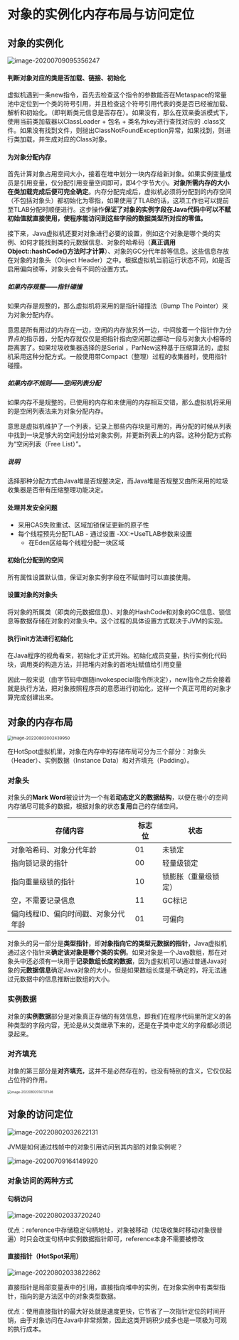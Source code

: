 # 对象的实例化内存布局与访问定位

## 对象的实例化

![image-20200709095356247](images/image-20200709095356247.png)

#### 判断对象对应的类是否加载、链接、初始化

虚拟机遇到一条new指令，首先去检查这个指令的参数能否在Metaspace的常量池中定位到一个类的符号引用，并且检查这个符号引用代表的类是否已经被加载、解析和初始化。（即判断类元信息是否存在）。如果没有，那么在双亲委派模式下，使用当前类加载器以ClassLoader + 包名 + 类名为key进行查找对应的 .class文件。如果没有找到文件，则抛出ClassNotFoundException异常，如果找到，则进行类加载，并生成对应的Class对象。

#### 为对象分配内存

首先计算对象占用空间大小，接着在堆中划分一块内存给新对象。如果实例变量成员是引用变量，仅分配引用变量空间即可，即4个字节大小。**对象所需内存的大小在类加载完成后便可完全确定**。内存分配完成后，虚拟机必须将分配到的内存空间（不包括对象头）都初始化为零指，如果使用了TLAB的话，这项工作也可以提前至TLAB分配时顺便进行。这步操作**保证了对象的实例字段在Java代码中可以不赋初始值就直接使用，使程序能访问到这些字段的数据类型所对应的零值。**

接下来，Java虚拟机还要对对象进行必要的设置，例如这个对象是哪个类的实例、如何才能找到类的元数据信息、对象的哈希码（**真正调用Object::hashCode()方法时才计算**）、对象的GC分代年龄等信息。这些信息存放在对象的对象头（Object Header）之中。根据虚拟机当前运行状态不同，如是否启用偏向锁等，对象头会有不同的设置方式。

##### 如果内存规整——指针碰撞

如果内存是规整的，那么虚拟机将采用的是指针碰撞法（Bump The Pointer）来为对象分配内存。

意思是所有用过的内存在一边，空闲的内存放另外一边，中间放着一个指针作为分界点的指示器，分配内存就仅仅是把指针指向空闲那边挪动一段与对象大小相等的距离罢了。如果垃圾收集器选择的是Serial ，ParNew这种基于压缩算法的，虚拟机采用这种分配方式。一般使用带Compact（整理）过程的收集器时，使用指针碰撞。

##### 如果内存不规则——空闲列表分配

如果内存不是规整的，已使用的内存和未使用的内存相互交错，那么虚拟机将采用的是空闲列表法来为对象分配内存。

意思是虚拟机维护了一个列表，记录上那些内存块是可用的，再分配的时候从列表中找到一块足够大的空间划分给对象实例，并更新列表上的内容。这种分配方式称为“空闲列表（Free List）”。

##### 说明

选择那种分配方式由Java堆是否规整决定，而Java堆是否规整又由所采用的垃圾收集器是否带有压缩整理功能决定。

#### 处理并发安全问题

- 采用CAS失败重试、区域加锁保证更新的原子性
- 每个线程预先分配TLAB - 通过设置 -XX:+UseTLAB参数来设置
  - 在Eden区给每个线程分配一块区域

#### 初始化分配到的空间

所有属性设置默认值，保证对象实例字段在不赋值时可以直接使用。

#### 设置对象的对象头

将对象的所属类（即类的元数据信息）、对象的HashCode和对象的GC信息、锁信息等数据存储在对象的对象头中。这个过程的具体设置方式取决于JVM的实现。

#### 执行init方法进行初始化

在Java程序的视角看来，初始化才正式开始。初始化成员变量，执行实例化代码块，调用类的构造方法，并把堆内对象的首地址赋值给引用变量

因此一般来说（由字节码中跟随invokespecial指令所决定），new指令之后会接着就是执行方法，把对象按照程序员的意愿进行初始化，这样一个真正可用的对象才算完成创建出来。

## 对象的内存布局

<img src="images/image-20220802002439950.png" alt="image-20220802002439950" style="zoom: 67%;" />

在HotSpot虚拟机里，对象在内存中的存储布局可分为三个部分：对象头（Header）、实例数据（Instance Data）和对齐填充（Padding）。

### 对象头

对象头的**Mark Word**被设计为一个有着**动态定义的数据结构**，以便在极小的空间内存储尽可能多的数据，根据对象的状态**复用**自己的存储空间。

| 存储内容                             | 标志位 | 状态                 |
| ------------------------------------ | ------ | -------------------- |
| 对象哈希码、对象分代年龄             | 01     | 未锁定               |
| 指向锁记录的指针                     | 00     | 轻量级锁定           |
| 指向重量级锁的指针                   | 10     | 锁膨胀（重量级锁定） |
| 空，不需要记录信息                   | 11     | GC标记               |
| 偏向线程ID、偏向时间戳、对象分代年龄 | 01     | 可偏向               |

对象头的另一部分是**类型指针**，即**对象指向它的类型元数据的指针**，Java虚拟机通过这个指针来**确定该对象是哪个类的实例**。如果对象是一个Java数组，那在对象头中还必须有一块用于**记录数组长度的数据**，因为虚拟机可以通过普通Java对象的**元数据信息**确定Java对象的大小，但是如果数组长度是不确定的，将无法通过元数据中的信息推断出数组的大小。

### 实例数据

 对象的**实例数据**部分是对象真正存储的有效信息，即我们在程序代码里所定义的各种类型的字段内容，无论是从父类继承下来的，还是在子类中定义的字段都必须记录起来。

### 对齐填充

对象的第三部分是**对齐填充**，这并不是必然存在的，也没有特别的含义，它仅仅起占位符的作用。

<img src="images/image-20220802014737346.png" alt="image-20220802014737346" style="zoom:50%;" />

## 对象的访问定位

![image-20220802032622131](images/image-20220802032622131.png)



JVM是如何通过栈帧中的对象引用访问到其内部的对象实例呢？

![image-20200709164149920](images/image-20200709164149920.png)



### 对象访问的两种方式

#### 句柄访问

![image-20220802033720240](images/image-20220802033720240.png)

优点：reference中存储稳定句柄地址，对象被移动（垃圾收集时移动对象很普遍）时只会改变句柄中实例数据指针即可，reference本身不需要被修改

#### 直接指针（HotSpot采用）

![image-20220802033822862](images/image-20220802033822862.png)

直接指针是局部变量表中的引用，直接指向堆中的实例，在对象实例中有类型指针，指向的是方法区中的对象类型数据。

优点：使用直接指针的最大好处就是速度更快，它节省了一次指针定位的时间开销，由于对象访问在Java中非常频繁，因此这类开销积少成多也是一项极为可观的执行成本。
